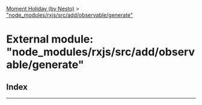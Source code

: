 [Moment Holiday (by Nesto)](../README.md) > ["node_modules/rxjs/src/add/observable/generate"](../modules/_node_modules_rxjs_src_add_observable_generate_.md)

# External module: "node_modules/rxjs/src/add/observable/generate"

## Index

---

